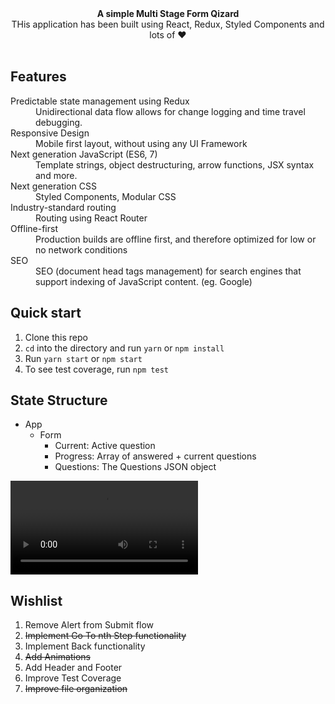 
<div align="center"><strong>A simple Multi Stage Form Qizard</strong></div>
<div align="center">THis application has been built using React, Redux, Styled Components and lots of ❤️ </div>

<br />

## Features

<dl>
  <dt>Predictable state management using Redux</dt>
  <dd>Unidirectional data flow allows for change logging and time travel debugging.</dd>

  <dt>Responsive Design</dt>
  <dd>Mobile first layout, without using any UI Framework</dd>

  <dt>Next generation JavaScript (ES6, 7)</dt>
  <dd>Template strings, object destructuring, arrow functions, JSX syntax and more.</dd>

  <dt>Next generation CSS</dt>
  <dd>Styled Components, Modular CSS</dd>

  <dt>Industry-standard routing</dt>
  <dd>Routing using React Router</dd>


  <dt>Offline-first</dt>
  <dd>Production builds are offline first, and therefore optimized for low or no network conditions</dd>

  <dt>SEO</dt>
  <dd>SEO (document head tags management) for search engines that support indexing of JavaScript content. (eg. Google)</dd>
</dl>

## Quick start

1. Clone this repo
2. `cd` into the directory and run `yarn` or `npm install`
3. Run `yarn start` or `npm start`
4. To see test coverage, run `npm test`

## State Structure

- App
  - Form
    - Current: Active question
    - Progress: Array of answered + current questions
    - Questions: The Questions JSON object

[<video src="https://i.imgur.com/zasaohb.mp4">](http://google.com.au/)


## Wishlist

1. Remove Alert from Submit flow
2. ~~Implement Go To nth Step functionality~~
3. Implement Back functionality
4. ~~Add Animations~~
5. Add Header and Footer
6. Improve Test Coverage
7. ~~Improve file organization~~
